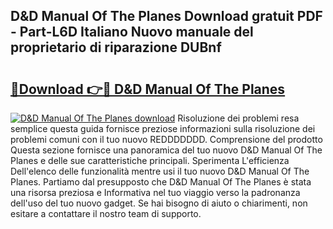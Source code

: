 ## D&D Manual Of The Planes Download gratuit PDF - Part-L6D Italiano Nuovo manuale del proprietario di riparazione DUBnf

# <h2><a href="http://dfctny.blite.top/?on=D%26D+Manual+Of+The+Planes">🔗Download 👉🔴 D&D Manual Of The Planes</a></h2>

[![D&D Manual Of The Planes download](https://i.imgur.com/lujVjoI.png)](http://dfctny.blite.top/?on=D%26D+Manual+Of+The+Planes)
Risoluzione dei problemi resa semplice questa guida fornisce preziose informazioni sulla risoluzione dei problemi comuni con il tuo nuovo REDDDDDDD. Comprensione del prodotto Questa sezione fornisce una panoramica del tuo nuovo D&D Manual Of The Planes e delle sue caratteristiche principali. Sperimenta L'efficienza Dell'elenco delle funzionalità mentre usi il tuo nuovo D&D Manual Of The Planes. Partiamo dal presupposto che D&D Manual Of The Planes è stata una risorsa preziosa e Informativa nel tuo viaggio verso la padronanza dell'uso del tuo nuovo gadget. Se hai bisogno di aiuto o chiarimenti, non esitare a contattare il nostro team di supporto.
